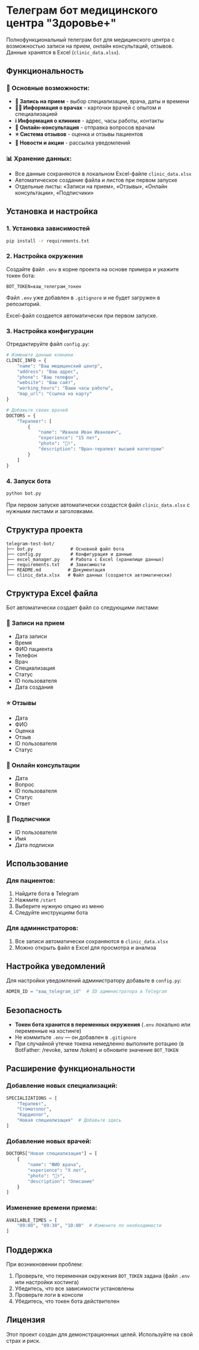 # Телеграм бот медицинского центра "Здоровье+"

Полнофункциональный телеграм бот для медицинского центра с возможностью записи на прием, онлайн консультаций, отзывов. Данные хранятся в Excel (`clinic_data.xlsx`).

## Функциональность

### 🏥 Основные возможности:
- **📅 Запись на прием** - выбор специализации, врача, даты и времени
- **👨‍⚕️ Информация о врачах** - карточки врачей с опытом и специализацией
- **ℹ️ Информация о клинике** - адрес, часы работы, контакты
- **💬 Онлайн-консультация** - отправка вопросов врачам
- **⭐ Система отзывов** - оценка и отзывы пациентов
- **🔔 Новости и акции** - рассылка уведомлений

### 📊 Хранение данных:
- Все данные сохраняются в локальном Excel-файле `clinic_data.xlsx`
- Автоматическое создание файла и листов при первом запуске
- Отдельные листы: «Записи на прием», «Отзывы», «Онлайн консультации», «Подписчики»

## Установка и настройка

### 1. Установка зависимостей

```bash
pip install -r requirements.txt
```

### 2. Настройка окружения

Создайте файл `.env` в корне проекта на основе примера и укажите токен бота:

```env
BOT_TOKEN=ваш_телеграм_токен
```

Файл `.env` уже добавлен в `.gitignore` и не будет загружен в репозиторий.

Excel-файл создается автоматически при первом запуске.

### 3. Настройка конфигурации

Отредактируйте файл `config.py`:

```python
# Измените данные клиники
CLINIC_INFO = {
    "name": "Ваш медицинский центр",
    "address": "Ваш адрес",
    "phone": "Ваш телефон",
    "website": "Ваш сайт",
    "working_hours": "Ваши часы работы",
    "map_url": "Ссылка на карту"
}

# Добавьте своих врачей
DOCTORS = {
    "Терапевт": [
        {
            "name": "Иванов Иван Иванович",
            "experience": "15 лет",
            "photo": "👨‍⚕️",
            "description": "Врач-терапевт высшей категории"
        }
    ]
}
```

### 4. Запуск бота

```bash
python bot.py
```

При первом запуске автоматически создастся файл `clinic_data.xlsx` с нужными листами и заголовками.

## Структура проекта

```
telegram-test-bot/
├── bot.py              # Основной файл бота
├── config.py           # Конфигурация и данные
├── excel_manager.py    # Работа с Excel (хранилище данных)
├── requirements.txt    # Зависимости
├── README.md          # Документация
└── clinic_data.xlsx   # Файл данных (создается автоматически)
```

## Структура Excel файла

Бот автоматически создает файл со следующими листами:

### 📅 Записи на прием
- Дата записи
- Время
- ФИО пациента
- Телефон
- Врач
- Специализация
- Статус
- ID пользователя
- Дата создания

### ⭐ Отзывы
- Дата
- ФИО
- Оценка
- Отзыв
- ID пользователя
- Статус

### 💬 Онлайн консультации
- Дата
- Вопрос
- ID пользователя
- Статус
- Ответ

### 📧 Подписчики
- ID пользователя
- Имя
- Дата подписки

## Использование

### Для пациентов:
1. Найдите бота в Telegram
2. Нажмите `/start`
3. Выберите нужную опцию из меню
4. Следуйте инструкциям бота

### Для администраторов:
1. Все записи автоматически сохраняются в `clinic_data.xlsx`
2. Можно открыть файл в Excel для просмотра и анализа

## Настройка уведомлений

Для настройки уведомлений администратору добавьте в `config.py`:

```python
ADMIN_ID = "ваш_telegram_id"  # ID администратора в Telegram
```

## Безопасность

- **Токен бота хранится в переменных окружения** (`.env` локально или переменные на хостинге)
- Не коммитьте `.env` — он добавлен в `.gitignore`
- При случайной утечке токена немедленно выполните ротацию (в BotFather: /revoke, затем /token) и обновите значение `BOT_TOKEN`

## Расширение функциональности

### Добавление новых специализаций:
```python
SPECIALIZATIONS = [
    "Терапевт",
    "Стоматолог",
    "Кардиолог",
    "Новая специализация"  # Добавьте здесь
]
```

### Добавление новых врачей:
```python
DOCTORS["Новая специализация"] = [
    {
        "name": "ФИО врача",
        "experience": "X лет",
        "photo": "👨‍⚕️",
        "description": "Описание"
    }
]
```

### Изменение времени приема:
```python
AVAILABLE_TIMES = [
    "09:00", "09:30", "10:00"  # Измените по необходимости
]
```

## Поддержка

При возникновении проблем:
1. Проверьте, что переменная окружения `BOT_TOKEN` задана (файл `.env` или настройки хостинга)
2. Убедитесь, что все зависимости установлены
3. Проверьте логи в консоли
4. Убедитесь, что токен бота действителен

## Лицензия

Этот проект создан для демонстрационных целей. Используйте на свой страх и риск.
